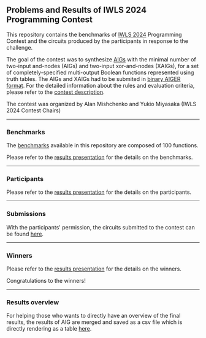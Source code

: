 ## Problems and Results of IWLS 2024 Programming Contest

This repository contains the benchmarks of [IWLS 2024](https://www.iwls.org/iwls2024/) 
Programming Contest and the circuits produced by the participants in response to the challenge.

The goal of the contest was to synthesize [AIGs](https://en.wikipedia.org/wiki/And-inverter_graph) 
with the minimal number of two-input and-nodes (AIGs) and two-input xor-and-nodes (XAIGs), 
for a set of completely-specified multi-output Boolean functions 
represented using truth tables. The AIGs and XAIGs had to be submited in [binary AIGER format](http://fmv.jku.at/aiger/).
For the detailed information about the rules and evaluation criteria, please refer to the 
[contest description](https://github.com/alanminko/iwls2024-ls-contest/blob/main/IWLS_2024_Programming_Contest.pdf).

The contest was organized by Alan Mishchenko and Yukio Miyasaka (IWLS 2024 Contest Chairs) 

---

### Benchmarks

The [benchmarks](https://github.com/alanminko/iwls2024-ls-contest/tree/main/benchmarks) available in this repository are composed of 100 functions.

Please refer to the [results presentation](https://github.com/alanminko/iwls2024-ls-contest/blob/main/IWLS_2024_Contest_Presentation.pdf) for the details on the benchmarks.

---

### Participants

Please refer to the [results presentation](https://github.com/alanminko/iwls2024-ls-contest/blob/main/IWLS_2024_Contest_Presentation.pdf) for the details on the participants.

---
       
### Submissions

With the participants' permission, the circuits submitted to the contest can be found [here](https://github.com/alanminko/iwls2024-ls-contest/tree/main/submissions).

---

### Winners

Please refer to the [results presentation](https://github.com/alanminko/iwls2024-ls-contest/blob/main/IWLS_2024_Contest_Presentation.pdf) for the details on the winners.

Congratulations to the winners!

---

### Results overview

For helping those who wants to directly have an overview of the final results, the results of AIG are merged and saved as a csv file which is directly rendering as a table [here](./submissions/aig_merged.csv).








